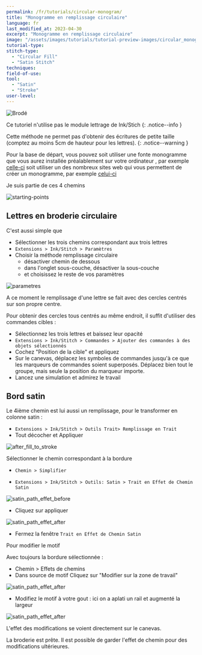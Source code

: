 ```yaml
---
permalink: /fr/tutorials/circular-monogram/
title: "Monogramme en remplissage circulaire"
language: fr
last_modified_at: 2023-04-30
excerpt: "Monogramme en remplissage circulaire"
image: "/assets/images/tutorials/tutorial-preview-images/circular_monogram.jpg"
tutorial-type:
stitch-type:
  - "Circular Fill"
  - "Satin Stitch"
techniques:
field-of-use:
tool:
  - "Satin"
  - "Stroke"
user-level:
---
```

![Brodé](/assets/images/tutorials/tutorial-preview-images/circular_monogram.jpg)

Ce tutoriel n'utilise pas le module lettrage de Ink/Stich
{: .notice--info }

Cette méthode ne permet pas d'obtenir des écritures de petite taille (comptez au moins 5cm de hauteur pour les lettres).
{: .notice--warning }

Pour la base de départ, vous pouvez soit utiliser une fonte monogramme que vous aurez installée préalablement sur votre ordinateur , par exemple 
[celle-ci](https://www.dafont.com/round-monogram.font) soit utiliser un des nombreux sites web qui vous permettent de créer un monogramme, par exemple
[celui-ci](https://www.makemonogram.com/monogram-maker)

Je suis partie de ces 4 chemins

![starting-points](/assets/images/tutorials/circular_monogram/starting-point.jpg)

## Lettres en broderie circulaire

C'est aussi simple que 

* Sélectionner les trois chemins correspondant aux trois lettres 
* `Extensions > Ink/Stitch > Paramètres`
* Choisir la méthode remplissage circulaire
  *  désactiver chemin de dessous
  *  dans l'onglet sous-couche, désactiver la sous-couche
  *  et choisissez le reste de vos paramètres

![parametres](/assets/images/tutorials/circular_monogram/parametres.jpg)

A ce moment le remplissage d'une lettre se fait avec des cercles centrés sur son propre centre.

Pour obtenir des cercles tous centrés au même endroit, il suffit d'utiliser des commandes cibles :

*  Sélectionnez les trois lettres et baissez leur opacité 
* `Extensions > Ink/Stitch > Commandes > Ajouter des commandes à des objets sélectionnés`
*  Cochez "Position de la cible" et appliquez
*  Sur le canevas, déplacez les symboles de commandes jusqu'à ce que les marqueurs de commandes soient superposés. Déplacez bien tout le groupe, 
mais seule la position du marqueur importe.
*  Lancez une simulation et admirez le travail
 
## Bord satin
 
 Le 4ième chemin est lui aussi un remplissage, pour le transformer en colonne satin :
 
 * `Extensions > Ink/Stitch > Outils Trait> Remplissage en Trait`
 * Tout décocher et Appliquer
 
 ![after_fill_to_stroke](/assets/images/tutorials/circular_monogram/fill_to_stroke.jpg)
 
 Sélectionner le chemin correspondant à la bordure
 
 * `Chemin > Simplifier`
 
 * `Extensions > Ink/Stitch > Outils: Satin > Trait en Effet de Chemin Satin`

 ![satin_path_effet_before](/assets/images/tutorials/circular_monogram/satin_path_effect_before.jpg)
 
 * Cliquez sur appliquer
 
  ![satin_path_effet_after](/assets/images/tutorials/circular_monogram/satin_path_effect_after.jpg)
  
  * Fermez la fenêtre `Trait en Effet de Chemin Satin`

Pour modifier le motif

Avec toujours la bordure sélectionnée :
 
 * Chemin > Effets de chemins
 * Dans source de motif Cliquez sur "Modifier sur la zone de travail"

 ![satin_path_effet_after](/assets/images/tutorials/circular_monogram/changer_motif.jpg)
 
 * Modifiez le motif à votre gout : ici on a aplati un rail et augmenté la largeur

![satin_path_effet_after](/assets/images/tutorials/circular_monogram/modifier_motif_after.jpg)

L'effet des modifications se voient directement sur le canevas.

La broderie est prête. Il est possible de garder l'effet de chemin pour des modifications ultérieures.
